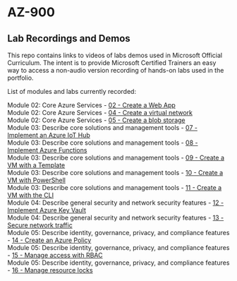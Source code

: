 # AZ-900


## Lab Recordings and Demos

This repo contains links to videos of labs demos used in Microsoft Official Curriculum.
The intent is to provide Microsoft Certified Trainers an easy way to access a non-audio version recording of hands-on labs used in the portfolio.

List of modules and labs currently recorded:

Module 02: Core Azure Services -  [02 - Create a Web App](https://wwlcontent.azureedge.net/moc/Exported/AZ-900\AZ-900-07-CreateaWebApp.mp4)    
Module 02: Core Azure Services -  [04 - Create a virtual network](https://wwlcontent.azureedge.net/moc/Exported/AZ-900\AZ-900-03-Create-Virtual-Network.mp4)    
Module 02: Core Azure Services -  [05 - Create a blob storage](https://wwlcontent.azureedge.net/moc/Exported/AZ-900\AZ-900-04-CreateaBlobStorage.mp4)    
Module 03: Describe core solutions and management tools -  [07 - Implement an Azure IoT Hub](https://wwlcontent.azureedge.net/moc/Exported/AZ-900\AZ-900-05-ImplementanIoTHub.mp4)    
Module 03: Describe core solutions and management tools -  [08 - Implement Azure Functions](https://wwlcontent.azureedge.net/moc/Exported/AZ-900\AZ-900-06-AzureFunctions.mp4)  
Module 03: Describe core solutions and management tools -  [09 - Create a VM with a Template](https://wwlcontent.azureedge.net/moc/Exported/AZ-900\AZ-900-08-CreateaVMwithaTemplate.mp4)  
Module 03: Describe core solutions and management tools -  [10 - Create a VM with PowerShell](https://wwlcontent.azureedge.net/moc/Exported/AZ-900\AZ-900-09-CreateaVMwithPowershell.mp4)  
Module 03: Describe core solutions and management tools -  [11 - Create a VM with the CLI](https://wwlcontent.azureedge.net/moc/Exported/AZ-900\AZ-900-10-CreateaVMCLI.mp4)   
Module 04: Describe general security and network security features -  [12 - Implement Azure Key Vault](https://wwlcontent.azureedge.net/moc/Exported/AZ-900\AZ-900-11-ImplementKeyVault.mp4)  
Module 04: Describe general security and network security features -  [13 - Secure network traffic](https://wwlcontent.azureedge.net/moc/Exported/AZ-900\AZ-900-12-SecureNetworkTraffic.mp4)  
Module 05: Describe identity, governance, privacy, and compliance features -  [14 - Create an Azure Policy](https://wwlcontent.azureedge.net/moc/Exported/AZ-900\AZ-900-13-CreateanAzurePolicy.mp4)  
Module 05: Describe identity, governance, privacy, and compliance features -  [15 - Manage access with RBAC](https://wwlcontent.azureedge.net/moc/Exported/AZ-900\AZ-900-14-ManageAccesswithRBAC.mp4)  
Module 05: Describe identity, governance, privacy, and compliance features -  [16 - Manage resource locks](https://wwlcontent.azureedge.net/moc/Exported/AZ-900\AZ-900-15-ManageResourceLocks.mp4)  


